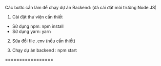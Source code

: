 Các bước cần làm để chạy dự án Backend: (đã cài đặt môi trường Node.JS)

1. Cài đặt thư viện cần thiết

- Sử dụng npm: npm install
- Sử dụng yarn: yarn

2. Sửa đổi file .env (nếu cần thiết)

3. Chạy dự án backend : npm start

=================
